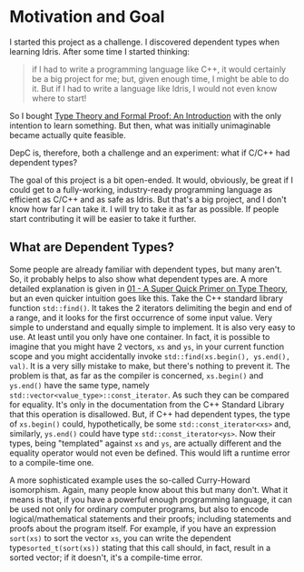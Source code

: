# Motivation and Goal

I started this project as a challenge.
I discovered dependent types when learning Idris.
After some time I started thinking:

> if I had to write a programming language like C++,
> it would certainly be a big project for me;
> but, given enough time, I might be able to do it.
> But if I had to write a language like Idris,
> I would not even know where to start!

So I bought [Type Theory and Formal Proof: An Introduction](https://amzn.eu/d/8dl6Ktx)
with the only intention to learn something.
But then, what was initially unimaginable became actually quite feasible.

DepC is, therefore, both a challenge and an experiment:
what if C/C++ had dependent types?

The goal of this project is a bit open-ended.
It would, obviously, be great if I could get to a
fully-working, industry-ready programming language
as efficient as C/C++ and as safe as Idris.
But that's a big project, and I don't know how far I can take it.
I will try to take it as far as possible.
If people start contributing it will be easier to take it further.

## What are Dependent Types?

Some people are already familiar with dependent types, but many aren't.
So, it probably helps to also show what dependent types are.
A more detailed explanation is given in
[01 - A Super Quick Primer on Type Theory](01_type_theory.md),
but an even quicker intuition goes like this.
Take the C++ standard library function `std::find()`.
It takes the 2 iterators delimiting the begin and end of a range,
and it looks for the first occurrence of some input value.
Very simple to understand and equally simple to implement.
It is also very easy to use. At least until you only have one container.
In fact, it is possible to imagine that you might have 2 vectors,
`xs` and `ys`, in your current function scope and you might accidentally
invoke `std::find(xs.begin(), ys.end(), val)`.
It is a very silly mistake to make, but there's nothing to prevent it.
The problem is that, as far as the compiler is concerned,
`xs.begin()` and `ys.end()` have the same type,
namely `std::vector<value_type>::const_iterator`.
As such they can be compared for equality.
It's only in the documentation from the C++ Standard Library
that this operation is disallowed.
But, if C++ had dependent types, the type of `xs.begin()` could,
hypothetically, be some `std::const_iterator<xs>` and,
similarly, `ys.end()` could have type `std::const_iterator<ys>`.
Now their types, being "templated" against `xs` and `ys`,
are actually different and the equality operator would not even be defined.
This would lift a runtime error to a compile-time one.

A more sophisticated example uses the so-called Curry-Howard isomorphism.
Again, many people know about this but many don't.
What it means is that, if you have a powerful enough programming language,
it can be used not only for ordinary computer programs,
but also to encode logical/mathematical statements and their proofs;
including statements and proofs about the program itself.
For example, if you have an expression `sort(xs)` to sort the vector `xs`,
you can write the dependent type`sorted_t(sort(xs))`
stating that this call should, in fact, result in a sorted vector;
if it doesn't, it's a compile-time error.
